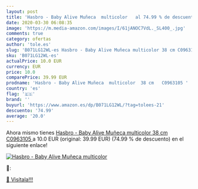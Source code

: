 ```yaml
---
layout: post
title: 'Hasbro - Baby Alive Muñeca  multicolor   al 74.99 % de descuento'
date: 2020-03-30 06:08:35
image: 'https://m.media-amazon.com/images/I/61jANOC7VdL._SL400_.jpg'
comments: true
category: ofertas
author: 'tole.es'
slug: 'B071LG12WL-es Hasbro - Baby Alive Muñeca multicolor 38 cm C0963105'
sku: 'B071LG12WL-es'
actualPrice: 10.0 EUR
currency: EUR
price: 10.0
comparePrice: 39.99 EUR
prodname: 'Hasbro - Baby Alive Muñeca  multicolor  38 cm   C0963105 '
country: 'es'
flag: '🇪🇸'
brand: ''
buyurl: 'https://www.amazon.es/dp/B071LG12WL/?tag=tolees-21'
descuento: '74.99'
average: '20.0'
---
```


Ahora mismo tienes [Hasbro - Baby Alive Muñeca  multicolor  38 cm   C0963105 ](https://www.amazon.es/dp/B071LG12WL/?tag=tolees-21) a 10.0 EUR (original: 39.99 EUR) (74.99 %  de descuento) en el siguiente enlace!

[![Hasbro - Baby Alive Muñeca  multicolor  ](https://m.media-amazon.com/images/I/61jANOC7VdL._SL400_.jpg)](https://www.amazon.es/dp/B071LG12WL/?tag=tolees-21)

🔎:


[🛒 Visítala!!!](https://www.amazon.es/dp/B071LG12WL/?tag=tolees-21)
